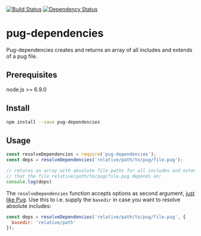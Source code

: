 [![Build Status](https://travis-ci.org/pure180/pug-dependencies.svg?branch=master)](https://travis-ci.org/pure180/pug-dependencies)
[![Dependency Status](https://david-dm.org/pure180/pug-dependencies.svg)](https://david-dm.org/pure180/pug-dependencies)

# pug-dependencies

Pug-dependencies creates and returns an array of all includes and extends of a pug file.

## Prerequisites

node.js >= 6.9.0

## Install

```sh
npm install --save pug-dependencies
```

## Usage

```js
const resolveDependencies = require('pug-dependencies');
const deps = resolveDependencies('relative/path/to/pug/file.pug');

// returns an array with absolute file paths for all includes and extends
// that the file relative/path/to/pug/file.pug depends on:
console.log(deps)
```

The `resolveDependencies` function accepts options as second argument, [just like Pug](https://pugjs.org/api/reference.html#options).
Use this to i.e. supply the `basedir` in case you want to resolve absolute includes:

```js
const deps = resolveDependencies('relative/path/to/pug/file.pug', {
  basedir: 'relative/path'
});
```
